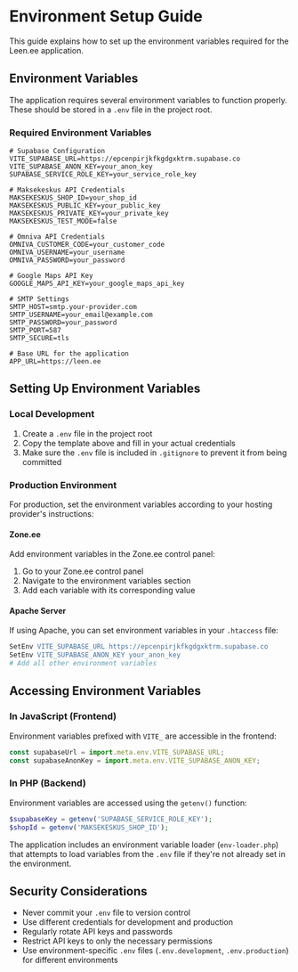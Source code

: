 # Environment Setup Guide

This guide explains how to set up the environment variables required for the Leen.ee application.

## Environment Variables

The application requires several environment variables to function properly. These should be stored in a `.env` file in the project root.

### Required Environment Variables

```
# Supabase Configuration
VITE_SUPABASE_URL=https://epcenpirjkfkgdgxktrm.supabase.co
VITE_SUPABASE_ANON_KEY=your_anon_key
SUPABASE_SERVICE_ROLE_KEY=your_service_role_key

# Maksekeskus API Credentials
MAKSEKESKUS_SHOP_ID=your_shop_id
MAKSEKESKUS_PUBLIC_KEY=your_public_key
MAKSEKESKUS_PRIVATE_KEY=your_private_key
MAKSEKESKUS_TEST_MODE=false

# Omniva API Credentials
OMNIVA_CUSTOMER_CODE=your_customer_code
OMNIVA_USERNAME=your_username
OMNIVA_PASSWORD=your_password

# Google Maps API Key
GOOGLE_MAPS_API_KEY=your_google_maps_api_key

# SMTP Settings
SMTP_HOST=smtp.your-provider.com
SMTP_USERNAME=your_email@example.com
SMTP_PASSWORD=your_password
SMTP_PORT=587
SMTP_SECURE=tls

# Base URL for the application
APP_URL=https://leen.ee
```

## Setting Up Environment Variables

### Local Development

1. Create a `.env` file in the project root
2. Copy the template above and fill in your actual credentials
3. Make sure the `.env` file is included in `.gitignore` to prevent it from being committed

### Production Environment

For production, set the environment variables according to your hosting provider's instructions:

#### Zone.ee

Add environment variables in the Zone.ee control panel:

1. Go to your Zone.ee control panel
2. Navigate to the environment variables section
3. Add each variable with its corresponding value

#### Apache Server

If using Apache, you can set environment variables in your `.htaccess` file:

```apache
SetEnv VITE_SUPABASE_URL https://epcenpirjkfkgdgxktrm.supabase.co
SetEnv VITE_SUPABASE_ANON_KEY your_anon_key
# Add all other environment variables
```

## Accessing Environment Variables

### In JavaScript (Frontend)

Environment variables prefixed with `VITE_` are accessible in the frontend:

```javascript
const supabaseUrl = import.meta.env.VITE_SUPABASE_URL;
const supabaseAnonKey = import.meta.env.VITE_SUPABASE_ANON_KEY;
```

### In PHP (Backend)

Environment variables are accessed using the `getenv()` function:

```php
$supabaseKey = getenv('SUPABASE_SERVICE_ROLE_KEY');
$shopId = getenv('MAKSEKESKUS_SHOP_ID');
```

The application includes an environment variable loader (`env-loader.php`) that attempts to load variables from the `.env` file if they're not already set in the environment.

## Security Considerations

- Never commit your `.env` file to version control
- Use different credentials for development and production
- Regularly rotate API keys and passwords
- Restrict API keys to only the necessary permissions
- Use environment-specific `.env` files (`.env.development`, `.env.production`) for different environments